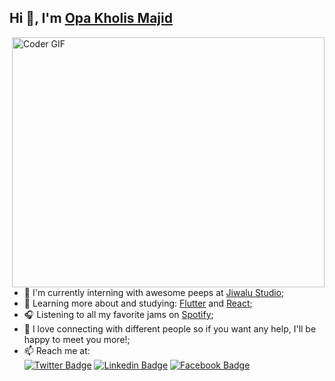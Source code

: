 ## Hi 👋, I'm [Opa Kholis Majid](https://opakholis.me) 

<img align="right" src="https://media.giphy.com/media/SWoSkN6DxTszqIKEqv/giphy.gif" alt="Coder GIF" width="500" height="400">

- 🏢 I'm currently interning with awesome peeps at [Jiwalu Studio](https://jiwalu.id);
- 🌱 Learning more about and studying: [Flutter](https://flutter.dev) and [React](https://reactjs.org);
- 🎧 Listening to all my favorite jams on [Spotify](https://open.spotify.com/user/xil3nxol9wadm6lgyw5qv1l2h?si=QDNUS80iR4C97B-tQVLJDw);
- 💬 I love connecting with different people so if you want any help, I'll be happy to meet you more!;
- 📫 Reach me at:  
[![Twitter Badge](https://img.shields.io/badge/-Twitter-1ca0f1?style=flat-square&labelColor=1ca0f1&logo=twitter&logoColor=white&link=https://twitter.com/opakholis)](https://twitter.com/opakholis)
[![Linkedin Badge](https://img.shields.io/badge/-LinkedIn-blue?style=flat-square&logo=Linkedin&logoColor=white&link=https://www.linkedin.com/in/opakholis/)](https://www.linkedin.com/in/opakholis)
[![Facebook  Badge](https://img.shields.io/badge/Facebook-%231877F2.svg?&style=flat-square&logo=facebook&logoColor=white)](https://facebook.com/opakholis)
